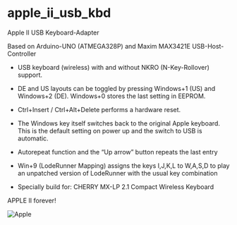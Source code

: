 # apple_ii_usb_kbd
 Apple II USB Keyboard-Adapter

Based on Arduino-UNO (ATMEGA328P) and Maxim MAX3421E USB-Host-Controller

- USB keyboard (wireless) with and without NKRO (N-Key-Rollover) support.

- DE and US layouts can be toggled by pressing Windows+1 (US) and Windows+2 (DE). Windows+0 stores the last setting in EEPROM.

- Ctrl+Insert / Ctrl+Alt+Delete performs a hardware reset.

- The Windows key itself switches back to the original Apple keyboard. This is the default setting on power up and the switch to USB is automatic.

- Autorepeat function and the “Up arrow” button repeats the last entry

- Win+9 (LodeRunner Mapping) assigns the keys I,J,K,L to W,A,S,D to play an unpatched version of LodeRunner with the usual key combination

- Specially build for: CHERRY MX-LP 2.1 Compact Wireless Keyboard


APPLE II forever! 


![Apple](https://github.com/joergschne/apple_ii_usb_kbd/blob/main/Pictures/mounted.png?raw=true)

